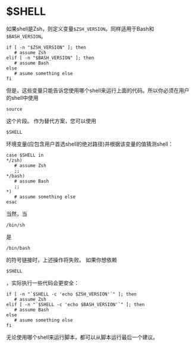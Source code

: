 # $SHELL

如果shell是Zsh，则定义变量`$ZSH_VERSION`。同样适用于Bash和`$BASH_VERSION`。

```
if [ -n "$ZSH_VERSION" ]; then
   # assume Zsh
elif [ -n "$BASH_VERSION" ]; then
   # assume Bash
else
   # asume something else
fi
```

但是，这些变量只能告诉您使用哪个shell来运行上面的代码。所以你必须在用户的shell中使用

```
source
```

这个片段。 作为替代方案，您可以使用

```
$SHELL
```

环境变量(应包含用户首选shell的绝对路径)并根据该变量的值猜测shell：

```
case $SHELL in
*/zsh) 
   # assume Zsh
   ;;
*/bash)
   # assume Bash
   ;;
*)
   # assume something else
esac
```

当然，当

```
/bin/sh
```

是

```
/bin/bash
```

的符号链接时，上述操作将失败。 如果你想依赖

```
$SHELL
```

，实际执行一些代码会更安全：

```
if [ -n "`$SHELL -c 'echo $ZSH_VERSION'`" ]; then
   # assume Zsh
elif [ -n "`$SHELL -c 'echo $BASH_VERSION'`" ]; then
   # assume Bash
else
   # asume something else
fi
```

无论使用哪个shell来运行脚本，都可以从脚本运行最后一个建议。
